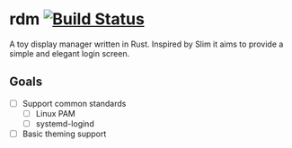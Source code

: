 # rdm [![Build Status](https://travis-ci.org/MrFloya/rdm.svg)](https://travis-ci.org/MrFloya/rdm)
A toy display manager written in Rust. Inspired by Slim it aims to provide a simple and elegant login screen.

## Goals
- [ ] Support common standards
    - [ ] Linux PAM
    - [ ] systemd-logind
- [ ] Basic theming support
